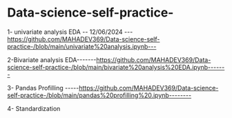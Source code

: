 # Data-science-self-practice-

1- univariate analysis EDA -- 12/06/2024 ---https://github.com/MAHADEV369/Data-science-self-practice-/blob/main/univariate%20analysis.ipynb---

2-Bivariate analysis EDA-------https://github.com/MAHADEV369/Data-science-self-practice-/blob/main/bivariate%20analysis%20EDA.ipynb-------

3- Pandas Profilling -----https://github.com/MAHADEV369/Data-science-self-practice-/blob/main/pandas%20profilling%20.ipynb--------

4- Standardization 
